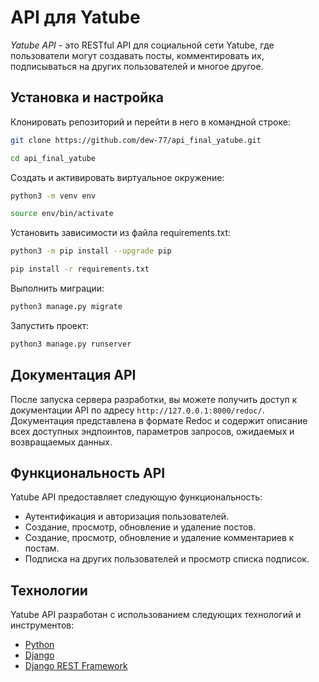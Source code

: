 # API для Yatube
*Yatube API* - это RESTful API для социальной сети Yatube, где пользователи могут создавать посты, комментировать их, подписываться на других пользователей и многое другое.
## Установка и настройка
Клонировать репозиторий и перейти в него в командной строке:
```sh
git clone https://github.com/dew-77/api_final_yatube.git
```
```sh
cd api_final_yatube
```
Cоздать и активировать виртуальное окружение:
```sh
python3 -m venv env
```
```sh
source env/bin/activate
```
Установить зависимости из файла requirements.txt:
```sh
python3 -m pip install --upgrade pip
```
```sh
pip install -r requirements.txt
```
Выполнить миграции:
```sh
python3 manage.py migrate
```
Запустить проект:
```sh
python3 manage.py runserver
```
## Документация API
После запуска сервера разработки, вы можете получить доступ к документации API по адресу `http://127.0.0.1:8000/redoc/`. Документация представлена в формате Redoc и содержит описание всех доступных эндпоинтов, параметров запросов, ожидаемых и возвращаемых данных.

## Функциональность API
Yatube API предоставляет следующую функциональность:
- Аутентификация и авторизация пользователей.
- Создание, просмотр, обновление и удаление постов.
- Создание, просмотр, обновление и удаление комментариев к постам.
- Подписка на других пользователей и просмотр списка подписок.

## Технологии
Yatube API разработан с использованием следующих технологий и инструментов:
- [Python](https://www.python.org/)
- [Django](https://www.djangoproject.com/)
- [Django REST Framework](https://www.django-rest-framework.org/)

